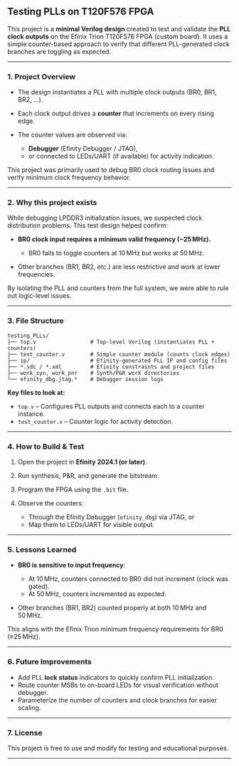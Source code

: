 ## Testing PLLs on T120F576 FPGA

This project is a **minimal Verilog design** created to test and validate the **PLL clock outputs** on the Efinix Trion T120F576 FPGA (custom board). It uses a simple counter-based approach to verify that different PLL-generated clock branches are toggling as expected.

---

### **1. Project Overview**

* The design instantiates a PLL with multiple clock outputs (BR0, BR1, BR2, …).
* Each clock output drives a **counter** that increments on every rising edge.
* The counter values are observed via:

  * **Debugger** (Efinity Debugger / JTAG),
  * or connected to LEDs/UART (if available) for activity indication.

This project was primarily used to debug BR0 clock routing issues and verify minimum clock frequency behavior.

---

### **2. Why this project exists**

While debugging LPDDR3 initialization issues, we suspected clock distribution problems.
This test design helped confirm:

* **BR0 clock input requires a minimum valid frequency (\~25 MHz).**

  * BR0 fails to toggle counters at 10 MHz but works at 50 MHz.
* Other branches (BR1, BR2, etc.) are less restrictive and work at lower frequencies.

By isolating the PLL and counters from the full system, we were able to rule out logic-level issues.

---

### **3. File Structure**

```
testing_PLLs/
├── top.v                 # Top-level Verilog (instantiates PLL + counters)
├── test_counter.v        # Simple counter module (counts clock edges)
├── ip/                   # Efinity-generated PLL IP and config files
├── *.sdc / *.xml         # Efinity constraints and project files
├── work_syn, work_pnr    # Synth/P&R work directories
└── efinity_dbg.jtag.*    # Debugger session logs
```

**Key files to look at:**

* `top.v` – Configures PLL outputs and connects each to a counter instance.
* `test_counter.v` – Counter logic for activity detection.

---

### **4. How to Build & Test**

1. Open the project in **Efinity 2024.1 (or later)**.
2. Run synthesis, P\&R, and generate the bitstream.
3. Program the FPGA using the `.bit` file.
4. Observe the counters:

   * Through the Efinity Debugger (`efinity_dbg`) via JTAG, or
   * Map them to LEDs/UART for visible output.

---

### **5. Lessons Learned**

* **BR0 is sensitive to input frequency**:

  * At 10 MHz, counters connected to BR0 did not increment (clock was gated).
  * At 50 MHz, counters incremented as expected.
* Other branches (BR1, BR2) counted properly at both 10 MHz and 50 MHz.

This aligns with the Efinix Trion minimum frequency requirements for BR0 (≥25 MHz).

---

### **6. Future Improvements**

* Add PLL **lock status** indicators to quickly confirm PLL initialization.
* Route counter MSBs to on-board LEDs for visual verification without debugger.
* Parameterize the number of counters and clock branches for easier scaling.

---

### **7. License**

This project is free to use and modify for testing and educational purposes.

---

